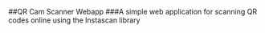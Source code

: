 ##QR Cam Scanner Webapp
###A simple web application for scanning QR codes online using the Instascan library